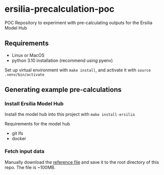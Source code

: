 # ersilia-precalculation-poc
POC Repository to experiment with pre-calculating outputs for the Ersilia Model Hub

## Requirements
- Linux or MacOS
- python 3.10 installation (recommend using pyenv)

Set up virtual environment with `make install`, and activate it with `source .venv/bin/activate`

## Generating example pre-calculations

### Install Ersilia Model Hub
Install the model hub into this project with `make install-ersilia`

Requirements for the model hub
- git lfs
- docker

### Fetch input data
Manually download the [reference file](https://github.com/ersilia-os/groverfeat/raw/main/data/reference_library.csv) and save it to the root directory of this repo. The file is ~100MB.
